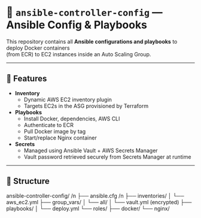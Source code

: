 # 📘 `ansible-controller-config` — Ansible Config & Playbooks  


This repository contains all **Ansible configurations and playbooks** to deploy Docker containers  
(from ECR) to EC2 instances inside an Auto Scaling Group.

---

## 🚀 Features
- **Inventory**
  - Dynamic AWS EC2 inventory plugin
  - Targets EC2s in the ASG provisioned by Terraform
- **Playbooks**
  - Install Docker, dependencies, AWS CLI
  - Authenticate to ECR
  - Pull Docker image by tag
  - Start/replace Nginx container
- **Secrets**
  - Managed using Ansible Vault + AWS Secrets Manager
  - Vault password retrieved securely from Secrets Manager at runtime

---

## 📂 Structure
ansible-controller-config/ /n
├── ansible.cfg /n
├── inventories/
│ └── aws_ec2.yml
├── group_vars/
│ └── all/
│ └── vault.yml (encrypted)
├── playbooks/
│ └── deploy.yml
└── roles/
├── docker/
└── nginx/